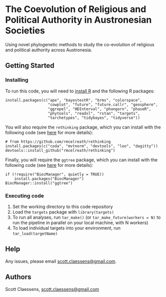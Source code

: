 # The Coevolution of Religious and Political Authority in Austronesian Societies

Using novel phylogenetic methods to study the co-evolution of religious and political authority across Austronesia.

## Getting Started

### Installing

To run this code, you will need to [install R](https://www.r-project.org/) and the following R packages:

```
install.packages(c("ape", "bayestestR", "brms", "colorspace", 
                   "cowplot", "future", "future.callr", "geosphere", 
                   "ggrepel", "HDInterval", "phangorn", "phaseR", 
                   "phytools", "readxl", "rstan", "targets", 
                   "tarchetypes", "tidybayes", "tidyverse"))
```

You will also require the `rethinking` package, which you can install with the following code (see [here](https://github.com/rmcelreath/rethinking) for more details):

```
# from https://github.com/rmcelreath/rethinking
install.packages(c("coda", "mvtnorm", "devtools", "loo", "dagitty"))
devtools::install_github("rmcelreath/rethinking")
```

Finally, you will require the `ggtree` package, which you can install with the following code (see [here](https://bioconductor.org/packages/release/bioc/html/ggtree.html) for more details):

```
if (!require("BiocManager", quietly = TRUE))
    install.packages("BiocManager")
BiocManager::install("ggtree")
```

### Executing code

1. Set the working directory to this code repository
2. Load the `targets` package with `library(targets)`
3. To run all analyses, run `tar_make()` (or `tar_make_future(workers = N)` to run the pipeline in parallel on your local machine, with N workers)
4. To load individual targets into your environment, run `tar_load(targetName)`

## Help

Any issues, please email scott.claessens@gmail.com.

## Authors

Scott Claessens, scott.claessens@gmail.com
